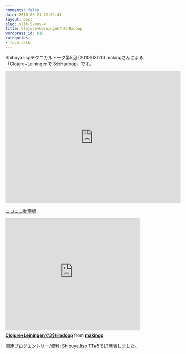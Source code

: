 ```yaml
---
comments: false
date: 2010-03-21 22:52:41
layout: post
slug: sllt-5-mov-4
title: Clojure+Leiningenで3分Hadoop
wordpress_id: 616
categories:
- tech talk
---
```


Shibuya.lispテクニカルトーク第5回 (2010/03/20) makingさんによる「Clojure+Leiningenで 3分Hadoop」です。  

<iframe width="560" height="420" src="http://www.youtube.com/embed/eveoq3nSOeg" frameborder="0" allowfullscreen="allowfullscreen"></iframe>

[ニコニコ動画版](http://www.nicovideo.jp/watch/sm10103501)

<iframe src="http://www.slideshare.net/slideshow/embed_code/3480942" width="427" height="356" frameborder="0" marginwidth="0" marginheight="0" scrolling="no" style="border:1px solid #CCC;border-width:1px 1px 0;margin-bottom:5px" > </iframe> <div style="margin-bottom:5px"> <strong> <a href="http://www.slideshare.net/makingx/clojureleiningen3hadoop" title="Clojure+Leiningenで3分Hadoop" target="_blank">Clojure+Leiningenで3分Hadoop</a> </strong> from <strong><a href="http://www.slideshare.net/makingx" target="_blank">makingx</a></strong> </div>

関連ブログエントリー/資料:
[Shibuya.lisp TT#5でLT発表しました。](http://blog.ik.am/entry/view/id/26/title/Shibuya.lisp%20TT%235%E3%81%A7LT%E7%99%BA%E8%A1%A8%E3%81%97%E3%81%BE%E3%81%97%E3%81%9F%E3%80%82/)

